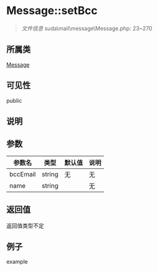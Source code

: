 # Message::setBcc

> *文件信息* suda\mail\message\Message.php: 23~270
## 所属类 

[Message](../Message.md)

## 可见性

  public  
## 说明



## 参数

 
| 参数名 | 类型 | 默认值 | 说明 |
|--------|-----|-------|-------|
 | bccEmail |  string | 无 | 无 |
 | name |  string |  | 无 |
## 返回值
返回值类型不定
## 例子

example